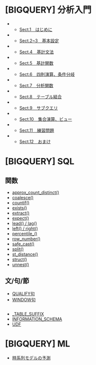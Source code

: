 # [BIGQUERY] 分析入門
- - [Sect.1　はじめに](google_bigquery)
- - [Sect.2~3　基本設定](google_bigquery_2_3)
- - [Sect.4　基計文法](google_bigquery_4)
- - [Sect.5　基計関数](google_bigquery_5)
- - [Sect.6　四則演算、条件分岐](google_bigquery_6)
- - [Sect.7　分析関数](google_bigquery_7)
- - [Sect.8　テーブル結合](google_bigquery_8)
- - [Sect.9　サブクエリ](google_bigquery_9)
- - [Sect.10　集合演算、ビュー](google_bigquery_10)
- - [Sect.11　練習問題](google_bigquery_11)
- - [Sect.12　おまけ](google_bigquery_12)


# [BIGQUERY] SQL
## 関数
- [approx_count_distinct()](sql_approx_count_distinct)
- [coalesce()](sql_coalesce)
- [countif()](sql_countif)
- [exists()](sql_exists)
- [extract()](sql_extract)
- [expect()](sql_expect)
- [lead() / lag()](sql_lead)
- [left() / right()](sql_left_right)
- [percentile_()](sql_percentile)
- [row_number()](sql_row_number)
- [safe_cast()](sql_safe_cast)
- [split()](sql_split)
- [st_distance()](sql_st_distance)
- [struct()](sql_struct)
- [unnest()](sql_unnest)

## 文/句/節
- [QUALIFY句](sql_qualify)
- [WINDOW句](sql_window)

## 
- [_TABLE_SUFFIX](sql_table_suffix)
- [INFORMATION_SCHEMA](sql_information_schema)
- [UDF](sql_udf)


# [BIGQUERY] ML
- [時系列モデルの予測](ml_time_series)
